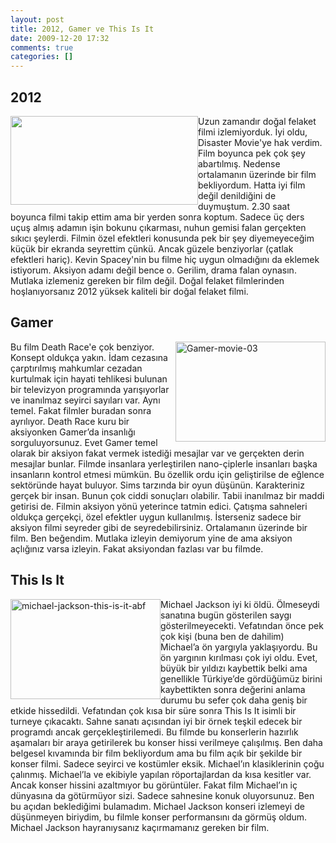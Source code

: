```yaml
---
layout: post
title: 2012, Gamer ve This Is It
date: 2009-12-20 17:32
comments: true
categories: []
---
```

<h2>2012</h2>  <p><img style="display: inline; margin-left: 0px; margin-right: 0px" title="movie-2012" alt="" align="left" src="http://onurbaykal.com.tr/wp-content/uploads/2009/12/movie-2012-300x142.jpg" width="300" height="142" />Uzun zamandır doğal felaket filmi izlemiyorduk. İyi oldu, Disaster Movie'ye hak verdim. Film boyunca pek çok şey abartılmış. Nedense ortalamanın üzerinde bir film bekliyordum. Hatta iyi film değil denildiğini de duymuştum. 2.30 saat boyunca filmi takip ettim ama bir yerden sonra koptum. Sadece üç ders uçuş almış adamın işin bokunu çıkarması, nuhun gemisi falan gerçekten sıkıcı şeylerdi. Filmin özel efektleri konusunda pek bir şey diyemeyeceğim küçük bir ekranda seyrettim çünkü. Ancak güzele benziyorlar (çatlak efektleri hariç). Kevin Spacey'nin bu filme hiç uygun olmadığını da eklemek istiyorum. Aksiyon adamı değil bence o. Gerilim, drama falan oynasın. Mutlaka izlemeniz gereken bir film değil. Doğal felaket filmlerinden hoşlanıyorsanız 2012 yüksek kaliteli bir doğal felaket filmi.</p>  <h2>Gamer</h2>  <p><img style="display: inline; margin-left: 0px; margin-right: 0px" title="Gamer-movie-03" alt="Gamer-movie-03" align="right" src="http://onurbaykal.com.tr/wp-content/uploads/2009/12/Gamermovie03.jpg" width="240" height="160" /> Bu film Death Race'e çok benziyor. Konsept oldukça yakın. İdam cezasına çarptırılmış mahkumlar cezadan kurtulmak için hayati tehlikesi bulunan bir televizyon programında yarışıyorlar ve inanılmaz seyirci sayıları var. Aynı temel. Fakat filmler buradan sonra ayrılıyor. Death Race kuru bir aksiyonken Gamer’da insanlığı sorguluyorsunuz. Evet Gamer temel olarak bir aksiyon fakat vermek istediği mesajlar var ve gerçekten derin mesajlar bunlar. Filmde insanlara yerleştirilen nano-çiplerle insanları başka insanların kontrol etmesi mümkün. Bu özellik ordu için geliştirilse de eğlence sektöründe hayat buluyor. Sims tarzında bir oyun düşünün. Karakteriniz gerçek bir insan. Bunun çok ciddi sonuçları olabilir. Tabii inanılmaz bir maddi getirisi de. Filmin aksiyon yönü yeterince tatmin edici. Çatışma sahneleri oldukça gerçekçi, özel efektler uygun kullanılmış. İsterseniz sadece bir aksiyon filmi seyreder gibi de seyredebilirsiniz. Ortalamanın üzerinde bir film. Ben beğendim. Mutlaka izleyin demiyorum yine de ama aksiyon açlığınız varsa izleyin. Fakat aksiyondan fazlası var bu filmde.</p>  <h2>This Is It</h2>  <p><img style="display: inline; margin-left: 0px; margin-right: 0px" title="michael-jackson-this-is-it-abf" alt="michael-jackson-this-is-it-abf" align="left" src="http://onurbaykal.com.tr/wp-content/uploads/2009/12/michaeljacksonthisisitabf.jpg" width="240" height="160" /> Michael Jackson iyi ki öldü. Ölmeseydi sanatına bugün gösterilen saygı gösterilmeyecekti. Vefatından önce pek çok kişi (buna ben de dahilim) Michael’a ön yargıyla yaklaşıyordu. Bu ön yargının kırılması çok iyi oldu. Evet, büyük bir yıldızı kaybettik belki ama genellikle Türkiye’de gördüğümüz birini kaybettikten sonra değerini anlama durumu bu sefer çok daha geniş bir etkide hissedildi. Vefatından çok kısa bir süre sonra This Is It isimli bir turneye çıkacaktı. Sahne sanatı açısından iyi bir örnek teşkil edecek bir programdı ancak gerçekleştirilemedi. Bu filmde bu konserlerin hazırlık aşamaları bir araya getirilerek bu konser hissi verilmeye çalışılmış. Ben daha belgesel kıvamında bir film bekliyordum ama bu film açık bir şekilde bir konser filmi. Sadece seyirci ve kostümler eksik. Michael’ın klasiklerinin çoğu çalınmış. Michael’la ve ekibiyle yapılan röportajlardan da kısa kesitler var. Ancak konser hissini azaltmıyor bu görüntüler. Fakat film Michael’ın iç dünyasına da götürmüyor sizi. Sadece sahnesine konuk oluyorsunuz. Ben bu açıdan beklediğimi bulamadım. Michael Jackson konseri izlemeyi de düşünmeyen biriydim, bu filmle konser performansını da görmüş oldum. Michael Jackson hayranıysanız kaçırmamanız gereken bir film.</p>
